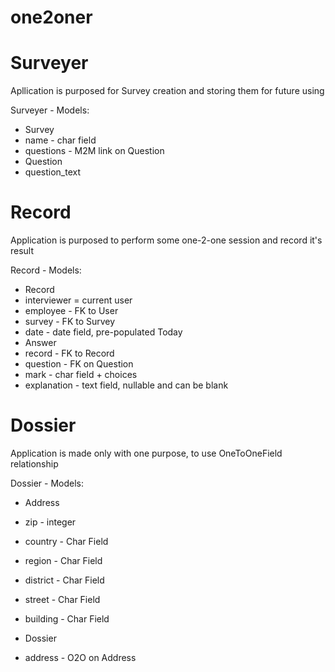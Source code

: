 one2oner
=====

Surveyer
=====
Apllication is purposed for Survey creation and storing them for future using

Surveyer - Models:
* Survey
 * name - char field
 * questions - M2M link on Question
* Question
 * question_text

Record
=====
Application is purposed to perform some one-2-one session and record it's result

Record - Models:
* Record
 * interviewer = current user
 * employee - FK to User
 * survey - FK to Survey
 * date - date field, pre-populated Today
* Answer
 * record - FK to Record
 * question - FK on Question
 * mark - char field + choices
 * explanation - text field, nullable and can be blank

Dossier
=====
Application is made only with one purpose, to use OneToOneField relationship

Dossier - Models:
* Address
 * zip - integer
 * country - Char Field
 * region - Char Field
 * district - Char Field
 * street - Char Field
 * building - Char Field

* Dossier
 * address - O2O on Address


